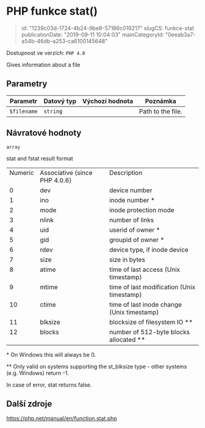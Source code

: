PHP funkce stat()
=================

> id: "1239c03d-1724-4b24-9be8-57186c019217"
> slugCS: funkce-stat
> publicationDate: "2019-09-11 10:04:03"
> mainCategoryId: "0eeab3a7-a54b-46db-a253-ca6100145648"

Dostupnost ve verzích: `PHP 4.0`

Gives information about a file


Parametry
--------------

| Parametr | Datový typ | Výchozí hodnota | Poznámka |
|-----|-----|-----|-----|
| `$filename` | `string` |  | Path to the file. |


Návratové hodnoty
----------------

`array`

<table>
stat and fstat result
format
<tr valign="top">
<td>Numeric</td>
<td>Associative (since PHP 4.0.6)</td>
<td>Description</td>
</tr>
<tr valign="top">
<td>0</td>
<td>dev</td>
<td>device number</td>
</tr>
<tr valign="top">
<td>1</td>
<td>ino</td>
<td>inode number *</td>
</tr>
<tr valign="top">
<td>2</td>
<td>mode</td>
<td>inode protection mode</td>
</tr>
<tr valign="top">
<td>3</td>
<td>nlink</td>
<td>number of links</td>
</tr>
<tr valign="top">
<td>4</td>
<td>uid</td>
<td>userid of owner *</td>
</tr>
<tr valign="top">
<td>5</td>
<td>gid</td>
<td>groupid of owner *</td>
</tr>
<tr valign="top">
<td>6</td>
<td>rdev</td>
<td>device type, if inode device</td>
</tr>
<tr valign="top">
<td>7</td>
<td>size</td>
<td>size in bytes</td>
</tr>
<tr valign="top">
<td>8</td>
<td>atime</td>
<td>time of last access (Unix timestamp)</td>
</tr>
<tr valign="top">
<td>9</td>
<td>mtime</td>
<td>time of last modification (Unix timestamp)</td>
</tr>
<tr valign="top">
<td>10</td>
<td>ctime</td>
<td>time of last inode change (Unix timestamp)</td>
</tr>
<tr valign="top">
<td>11</td>
<td>blksize</td>
<td>blocksize of filesystem IO **</td>
</tr>
<tr valign="top">
<td>12</td>
<td>blocks</td>
<td>number of 512-byte blocks allocated **</td>
</tr>
</table>
* On Windows this will always be 0.
</p>
<p>
** Only valid on systems supporting the st_blksize type - other
systems (e.g. Windows) return -1.
</p>
<p>
In case of error, stat returns false.

Další zdroje
------------

https://php.net/manual/en/function.stat.php
